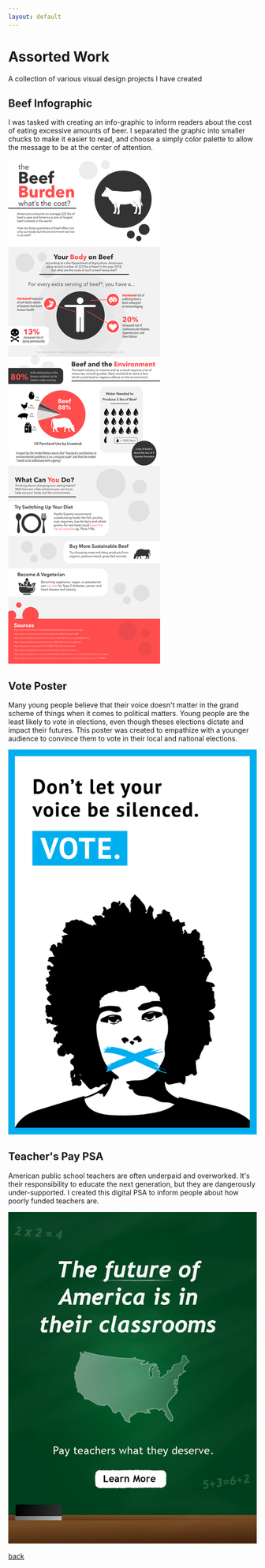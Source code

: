 ```yaml
---
layout: default
---
```


# Assorted Work
A collection of various visual design projects I have created

## Beef Infographic
I was tasked with creating an info-graphic to inform readers about the cost of eating excessive amounts of beer. I separated the graphic into smaller chucks to make it easier to read, and choose a simply color palette to allow the message to be at the center of attention.

![Beef Infographic](assets/other/beef.png)

## Vote Poster
Many young people believe that their voice doesn't matter in the grand scheme of things when it comes to political matters. Young people are the least likely to vote in elections, even though theses elections dictate and impact their futures. This poster was created to empathize with a younger audience to convince them to vote in their local and national elections. 

![Vote Poster](assets/other/vote.png)

## Teacher's Pay PSA
American public school teachers are often underpaid and overworked. It's their responsibility to educate the next generation, but they are dangerously under-supported. I created this digital PSA to inform people about how poorly funded teachers are.

![Teacher's Pay](assets/other/teacher.png)


[back](./)